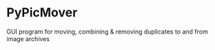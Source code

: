 # PyPicMover
GUI program for moving, combining &amp; removing duplicates to and from image archives
